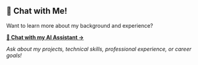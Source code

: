 ## 🤖 Chat with Me!

Want to learn more about my background and experience? 

**[💬 Chat with my AI Assistant →](https://kezhen-yang.github.io/kezhen-yang/)**

*Ask about my projects, technical skills, professional experience, or career goals!*
